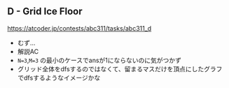 ## D - Grid Ice Floor
https://atcoder.jp/contests/abc311/tasks/abc311_d

* むず...
* 解説AC
* `N=3`,`M=3` の最小のケースでansが1にならないのに気がつかず
* グリッド全体をdfsするのではなくて、留まるマスだけを頂点にしたグラフでdfsするようなイメージかな